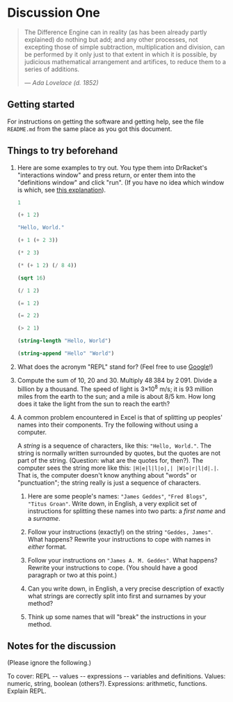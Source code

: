 
Discussion One
==============

> The Difference Engine can in reality (as has been already partly explained) do
> nothing but add; and any other processes, not excepting those of simple
> subtraction, multiplication and division, can be performed by it only just to
> that extent in which it is possible, by judicious mathematical arrangement and
> artifices, to reduce them to a series of additions.
> 
> — *Ada Lovelace (d. 1852)*


Getting started
---------------

For instructions on getting the software and getting help, see the file `README.md`
from the same place as you got this document.


Things to try beforehand
------------------------

1. Here are some examples to try out. You type them into DrRacket's
   "interactions window" and press return, or enter them into the "definitions
   window" and click "run". (If you have no idea which window is which, see
   [this explanation][DrRacket interface_essentials]).
   
   [DrRacket interface_essentials]: http://docs.racket-lang.org/drracket/interface-essentials.html

	```scheme
	1
	```

	```scheme
	(+ 1 2)
	```
	
	```scheme
	"Hello, World."
	```
	
	```scheme
	(+ 1 (+ 2 3))
	```
	
	```scheme
	(* 2 3)
	```
	
	```scheme
	(* (+ 1 2) (/ 8 4))
	```
	
	```scheme
	(sqrt 16)
	```
	
	```scheme
	(/ 1 2)
	````
		
	```scheme
	(= 1 2)
	```
	
	```scheme
	(= 2 2)
	```
	
	```scheme
	(> 2 1)
	```
	
	```scheme
	(string-length "Hello, World")
	```
	
	```scheme
	(string-append "Hello" "World")
	```
		
2. What does the acronym "REPL" stand for? (Feel free to use
   [Google](http://www.google.com)!)

[Wikipedia]: http://www.wikipedia.org

3. Compute the sum of 10, 20 and 30. Multiply 48&thinsp;384 by
   2&thinsp;091. Divide a billion by a thousand. The speed of light is
   3&times;10<sup>8</sup> m/s; it is 93&nbsp;million miles from the earth to the
   sun; and a mile is about 8/5&nbsp;km. How long does it take the light from
   the sun to reach the earth?

4. A common problem encountered in Excel is that of splitting up peoples' names
   into their components. Try the following without using a computer.
   
   A _string_ is a sequence of characters, like this: `"Hello, World."`. The
   string is normally written surrounded by quotes, but the quotes are not part
   of the string. (Question: what are the quotes for, then?). The computer sees
   the string more like this: `|H|e|l|l|o|,| |W|o|r|l|d|.|`. That is, the
   computer doesn't know anything about "words" or "punctuation"; the string
   really is just a sequence of characters.

	1. Here are some people's names: `"James Geddes"`, `"Fred Blogs"`, `"Titus
	   Groan"`. Write down, in English, a very explicit set of instructions for
	   splitting these names into two parts: a _first name_ and a _surname_.

	2. Follow your instructions (exactly!) on the string `"Geddes, James"`. What
	   happens? Rewrite your instructions to cope with names in *either* format.

	3. Follow your instructions on `"James A. M. Geddes"`. What happens? Rewrite
	   your instructions to cope. (You should have a good paragraph or two at
	   this point.)

	4. Can you write down, in English, a very precise description of exactly
	   what strings are correctly split into first and surnames by your method?

	5. Think up some names that will "break" the instructions in your method.


Notes for the discussion
------------------------

(Please ignore the following.)

To cover: REPL -- values -- expressions -- variables and definitions. Values:
numeric, string, boolean (others?). Expressions: arithmetic, functions.
Explain REPL.





